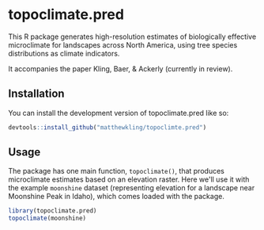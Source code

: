 # topoclimate.pred

<!-- badges: start -->
<!-- badges: end -->

This R package generates high-resolution estimates of biologically effective microclimate for landscapes across North America, using tree species distributions as climate indicators.

It accompanies the paper Kling, Baer, & Ackerly (currently in review).

## Installation

You can install the development version of topoclimate.pred like so:

``` r
devtools::install_github("matthewkling/topoclimte.pred")
```

## Usage

The package has one main function, `topoclimate()`, that produces microclimate estimates based on an elevation raster. Here we'll use it with the example `moonshine` dataset (representing elevation for a landscape near Moonshine Peak in Idaho), which comes loaded with the package.

``` r
library(topoclimate.pred)
topoclimate(moonshine)
```

